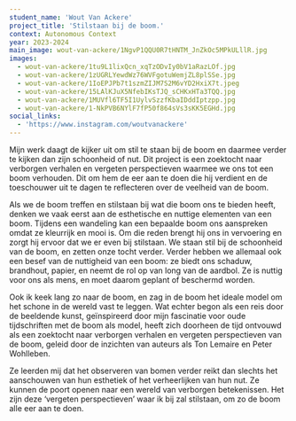 ```yaml
---
student_name: 'Wout Van Ackere'
project_title: 'Stilstaan bij de boom.'
context: Autonomous Context
year: 2023-2024
main_image: wout-van-ackere/1NgvP1QQU0R7tHNTM_JnZkOc5MPkULllR.jpg
images:
  - wout-van-ackere/1tu9L1lixQcn_xqTzODvIy0bV1aRazLOf.jpg
  - wout-van-ackere/1zUGRLYewdWz76WVFgotuWemjZL8plSSe.jpg
  - wout-van-ackere/1IoEPJPb7t1szmZIJM7S2M6vYD2HxiX7t.jpeg
  - wout-van-ackere/15LAlKJuX5NfebIKsTJQ_sCHKxHTa3TQQ.jpg
  - wout-van-ackere/1MUVfl6TF5I1UylvSzzfKbaIDddIptzpp.jpg
  - wout-van-ackere/1-NkPVB6NYlF7fP50f864sVs3sKK5EGHd.jpg
social_links:
  - 'https://www.instagram.com/woutvanackere'
---
```


Mijn werk daagt de kijker uit om stil te staan bij de boom en daarmee verder te kijken dan zijn schoonheid of nut. Dit project is een zoektocht naar verborgen verhalen en vergeten perspectieven waarmee we ons tot een boom verhouden. Dit om hem de eer aan te doen die hij verdient en de toeschouwer uit te dagen te reflecteren over de veelheid van de boom.

Als we de boom treffen en stilstaan bij wat die boom ons te bieden heeft, denken we vaak eerst aan de esthetische en nuttige elementen van een boom. Tijdens een wandeling kan een bepaalde boom ons aanspreken omdat ze kleurrijk en mooi is. Om die reden brengt hij ons in vervoering en zorgt hij ervoor dat we er even bij stilstaan. We staan stil bij de schoonheid van de boom, en zetten onze tocht verder. Verder hebben we allemaal ook een besef van de nuttigheid van een boom: ze biedt ons schaduw, brandhout, papier, en neemt de rol op van long van de aardbol. Ze is nuttig voor ons als mens, en moet daarom geplant of beschermd worden.

Ook ik keek lang zo naar de boom, en zag in de boom het ideale model om het schone in de wereld vast te leggen. Wat echter begon als een reis door de beeldende kunst, geïnspireerd door mijn fascinatie voor oude tijdschriften met de boom als model, heeft zich doorheen de tijd ontvouwd als een zoektocht naar verborgen verhalen en vergeten
perspectieven van de boom, geleid door de inzichten van auteurs als Ton Lemaire en Peter Wohlleben.

Ze leerden mij dat het observeren van bomen verder reikt dan slechts het aanschouwen van hun esthetiek of het verheerlijken van hun nut. Ze kunnen de poort openen naar een wereld van verborgen betekenissen. Het zijn deze ‘vergeten perspectieven’ waar ik bij zal stilstaan, om zo de boom alle eer aan te doen.
